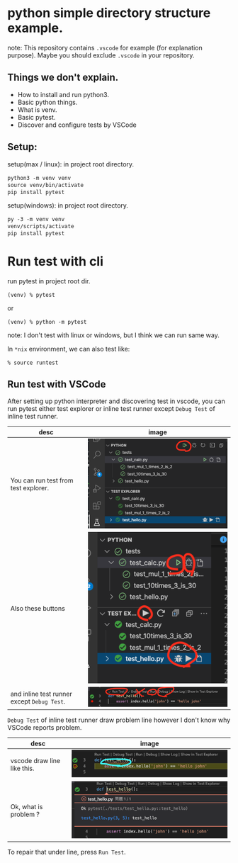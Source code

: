 # python simple directory structure example.

note: This repository contains `.vscode` for example (for explanation purpose). 
      Maybe you should exclude `.vscode` in your repository.


## Things we don't explain.

* How to install and run python3.
* Basic python things.
* What is venv.
* Basic pytest.
* Discover and configure tests by VSCode


## Setup:

setup(max / linux):
in project root directory.
```
python3 -m venv venv
source venv/bin/activate
pip install pytest
```

setup(windows):
in project root directory.
```
py -3 -m venv venv
venv/scripts/activate
pip install pytest
```

# Run test with cli

run pytest in project root dir.
```
(venv) % pytest
```
or 
```
(venv) % python -m pytest
```

note:
I don't test with linux or windows, but I think we can run same way.


In `*nix` environment, we can also test like:
```
% source runtest
```


## Run test with VSCode

After setting up python interpreter and discovering test in vscode, 
you can run pytest either test explorer or inline test runner 
except `Debug Test` of inline test runner.

| desc | image |
| --- | --- |
| You can run test from test explorer. | ![test explorer](_img/explorer2.png) |
| Also these buttons  | ![test explorer](_img/explorer.png) |
| and inline test runner except `Debug Test`. | ![inline](_img/inline_runner.png) | 


`Debug Test` of inline test runner draw problem line however I don't know why VSCode reports problem.

| desc | image |
| --- | --- |
| vscode draw line like this. | ![inline runner draw red line](_img/debug_test_draw_line.png) |
| Ok, what is problem ? | ![inline runner draw red line](_img/debug_test_problem_looks_no_problem.png) |

To repair that under line, press `Run Test`.

